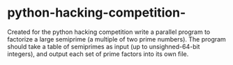 # python-hacking-competition-
Created for the python hacking competition 
write a parallel program to factorize a large semiprime (a multiple of two prime numbers).
The program should take a table of semiprimes as input (up to unsighned-64-bit integers),
and output each set of prime factors into its own file.
